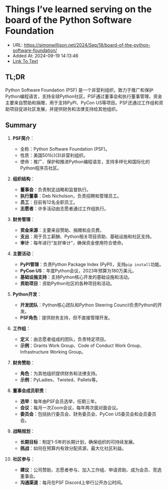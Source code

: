 # Things I’ve learned serving on the board of the Python Software Foundation
- URL: https://simonwillison.net/2024/Sep/18/board-of-the-python-software-foundation/
- Added At: 2024-09-19 14:13:46
- [Link To Text](2024-09-19-things-i’ve-learned-serving-on-the-board-of-the-python-software-foundation_raw.md)

## TL;DR
Python Software Foundation (PSF) 是一个非营利组织，致力于推广和保护Python编程语言，支持全球Python社区。PSF通过董事会和执行董事管理，资金主要来自赞助和捐赠，用于支持PyPI、PyCon US等项目。PSF还通过工作组和资助项目促进社区发展，并提供财务和法律支持给其他组织。

## Summary
1. **PSF简介**：
   - 全称：Python Software Foundation (PSF)。
   - 性质：美国501(c)(3)非营利组织。
   - 使命：推广、保护和推进Python编程语言，支持多样化和国际化的Python程序员社区。

2. **组织结构**：
   - **董事会**：负责制定战略和监督执行。
   - **执行董事**：Deb Nicholson，负责招聘和管理员工。
   - **员工**：目前有12名全职员工。
   - **志愿者**：许多活动由志愿者通过工作组执行。

3. **财务管理**：
   - **资金来源**：主要来自赞助、捐赠和会员费。
   - **支出**：用于员工薪酬、Python相关项目资助、基础设施和社区支持。
   - **审计**：每年进行“友好审计”，确保资金使用符合使命。

4. **主要活动**：
   - **PyPI管理**：负责Python Package Index (PyPI)，支持`pip install`功能。
   - **PyCon US**：年度Python会议，2023年预算为180万美元。
   - **基础设施支持**：支持Python核心开发的基础设施和活动。
   - **资助项目**：资助Python社区的各种项目和活动。

5. **Python开发**：
   - **开发团队**：Python核心团队和Python Steering Council负责Python的开发。
   - **PSF角色**：提供财务支持，但不直接管理开发。

6. **工作组**：
   - **定义**：由志愿者组成的团队，负责特定项目。
   - **示例**：Grants Work Group、Code of Conduct Work Group、Infrastructure Working Group。

7. **财务赞助**：
   - **角色**：为其他组织提供财务和法律支持。
   - **示例**：PyLadies、Twisted、Pallets等。

8. **董事会成员职责**：
   - **选举**：每年由PSF会员选举，任期三年。
   - **会议**：每月一次Zoom会议，每年两次面对面会议。
   - **委员会**：包括执行委员会、财务委员会、PyCon US委员会和会员委员会。

9. **战略规划**：
   - **长期目标**：制定1-5年的长期计划，确保组织的可持续发展。
   - **挑战**：如何在预算内有效分配资源，最大化社区利益。

10. **社区参与**：
    - **建议**：公司赞助、志愿者参与、加入工作组、申请资助、成为会员、竞选董事会。
    - **沟通渠道**：每月在PSF Discord上举行公开办公时间。
